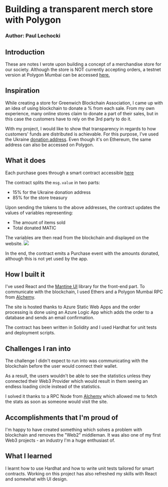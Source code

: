 # Building a transparent merch store with Polygon

### Author: Paul Lechocki

## Introduction
These are notes I wrote upon building a concept of a merchandise store for our society. Although the store is NOT currently accepting orders, a testnet version at Polygon Mumbai can be accessed [here.](https://store.greblockchain.co.uk/)

## Inspiration
While creating a store for Greenwich Blockchain Association, I came up with an idea of using blockchain to donate a % from each sale. From my own experience, many online stores claim to donate a part of their sales, but in this case the customers have to rely on the 3rd party to do it.

With my project, I would like to show that transparency in regards to how customers' funds are distributed is achievable. For this purpose, I've used the Ukraine [donation address](https://etherscan.io/address/0x165CD37b4C644C2921454429E7F9358d18A45e14). Even though it's on Ethereum, the same address can also be accessed on Polygon.

## What it does
Each purchase goes through a smart contract accessible [here](https://mumbai.polygonscan.com/address/0xb933c15c9137a22dc70cbd6c263d7daa870d7f9c)

The contract splits the `msg.value` in two parts:

- 15% for the Ukraine donation address 
- 85% for the store treasury

Upon sending the tokens to the above addresses, the contract updates the values of variables representing:
- The amount of items sold
- Total donated MATIC

The variables are then read from the blockchain and displayed on the website.
![](https://i.imgur.com/EOoDUBY.png)

In the end, the contract emits a Purchase event with the amounts donated, although this is not yet used by the app.

## How I built it
I've used React and the [Mantine UI](https://mantine.dev/) library for the front-end part. To communicate with the blockchain, I used Ethers and a Polygon Mumbai RPC from [Alchemy](https://www.alchemy.com/).

The site is hosted thanks to Azure Static Web Apps and the order processing is done using an Azure Logic App which adds the order to a database and sends an email confirmation.

The contract has been written in Solidity and I used Hardhat for unit tests and deployment scripts.

## Challenges I ran into
The challenge I didn't expect to run into was communicating with the blockchain before the user would connect their wallet. 

As a result, the users wouldn't be able to see the statistics unless they connected their Web3 Provider which would result in them seeing an endless loading circle instead of the statistics.

I solved it thanks to a RPC Node from [Alchemy](https://www.alchemy.com/) which allowed me to fetch the stats as soon as someone would visit the site.

## Accomplishments that I'm proud of
I'm happy to have created something which solves a problem with blockchain and removes the "Web2" middleman. 
It was also one of my first Web3 projects - an industry I'm a huge enthusiast of.

## What I learned
I learnt how to use Hardhat and how to write unit tests tailored for smart contracts. Working on this project has also refreshed my skills with React and somewhat with UI design.
